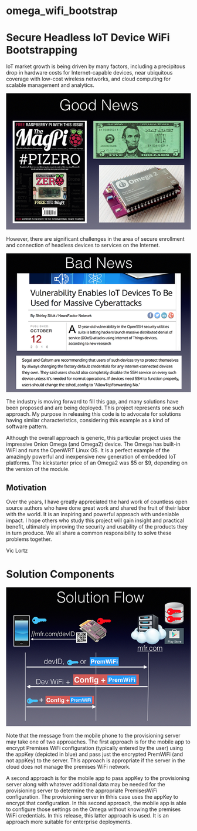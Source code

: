# omega_wifi_bootstrap

Secure Headless IoT Device WiFi Bootstrapping
=================================

IoT market growth is being driven by many factors, including a precipitous
drop in hardware costs for Internet-capable devices, near ubiquitous
coverage with low-cost wireless networks, and cloud computing for scalable
management and analytics. 

![Solution](./images/GoodNews.png)

However, there are significant challenges in the
area of secure enrollment and connection of headless devices to services
on the Internet. 

![Solution](./images/BadNews.png)

The industry is moving forward to fill this gap, and many
solutions have been proposed and are being deployed. This project represents
one such approach. My purpose in releasing this code is to advocate for
solutions having similar characteristics, considering this example as a
kind of software pattern. 

Although the overall approach is generic, this particular project uses
the impressive Onion Omega (and Omega2) device. The Omega
has built-in WiFi and runs the OpenWRT Linux OS. It is a perfect example
of the amazingly powerful and inexpensive new generation of embedded IoT
platforms. The kickstarter price of an Omega2 was $5 or $9, depending on 
the version of the module.

Motivation
--------------------------------
Over the years, I have greatly appreciated the hard work of countless open
source authors who have done great work and shared the fruit of their labor
with the world. It is an inspiring and powerful approach with undeniable
impact. I hope others who study this project will gain insight and practical
benefit, ultimately improving the security and usability of the products they
in turn produce. We all share a common responsibility to solve these problems
together.

Vic Lortz


Solution Components
=================================

![Solution](./images/SolutionFlow.png)


Note that the message from the mobile phone to the provisioning server 
may take one of two approaches. The first approach is for the mobile app to
encrypt Premises WiFi configuration (typically entered by the user)
using the appKey (depicted in blue) 
and pass just the encrypted PremWiFi (and not appKey) to the server. This 
approach is appropriate if the server in the cloud does not manage the
premises WiFi network. 

A second approach is for the mobile app to pass
appKey to the provisioning server along with whatever additional data
may be needed for the provisioning server to determine the appropriate
PremisesWiFi configuration. The provisioning server in thhis case uses
the appKey to encrypt that configuration. In this second approach, the
mobile app is able to configure those settings on the Omega without knowing the 
premises WiFi credentials. In this release, this latter approach is used. It is 
an approach more suitable for enterprise deployments.

